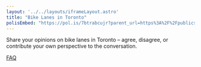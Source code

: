 ```yaml
---
layout: '../../layouts/iframeLayout.astro'
title: "Bike Lanes in Toronto"
polisEmbed: "https://pol.is/7btrabcujr?parent_url=https%3A%2F%2Fpublicsquareto.github.io%2Fbikelanes.html&referrer=&xid=0b03555f-301f-40ac-9526-a41937845315&ucv=true&ucw=true&ucst=false&ucsd=false&ucsf=false"
---
```

Share your opinions on bike lanes in Toronto – agree, disagree, or contribute your own perspective to the conversation.

[FAQ](/conversations/bikelanes/bikelanes-faq)

